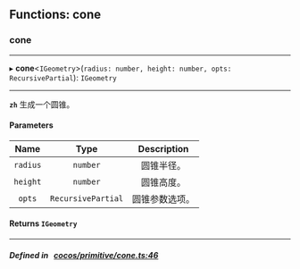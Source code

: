 ## Functions: cone

### cone


___
▸ **cone**<`IGeometry`\>(`radius: number, height: number, opts: RecursivePartial`): `IGeometry`
___


**`zh`** 
生成一个圆锥。



#### Parameters

| Name | Type | Description |
| :------: | :------: | :------: |
| `radius` | `number` | 圆锥半径。  |
| `height` | `number` | 圆锥高度。  |
| `opts` | `RecursivePartial` | 圆锥参数选项。  |

#### Returns `IGeometry` 
___


##### Defined in &nbsp;   [cocos/primitive/cone.ts:46](https://github.com/cocos-creator/engine/blob/c7bf6b8a9/cocos/primitive/cone.ts#L46)&nbsp;
